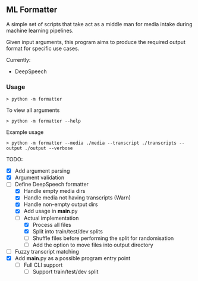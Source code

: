 ML Formatter
------------

A simple set of scripts that take act as a middle man for media 
intake during  machine learning pipelines. 

Given input arguments, this program aims to produce
the required output format for specific use cases. 

Currently:
 - DeepSpeech

### Usage

```shell
> python -m formatter
```

To view all arguments
```shell
> python -m formatter --help
```

Example usage
```shell
> python -m formatter --media ./media --transcript ./transcripts --output ./output --verbose
```

TODO:
 - [x] Add argument parsing
 - [x] Argument validation
 - [ ] Define DeepSpeech formatter
   - [x] Handle empty media dirs
   - [x] Handle media not having transcripts (Warn)
   - [x] Handle non-empty output dirs
   - [x] Add usage in __main__.py
   - [ ] Actual implementation
     - [x] Process all files
     - [x] Split into train/test/dev splits
     - [ ] Shuffle files before performing the split for randomisation 
     - [ ] Add the option to move files into output directory
 - [ ] Fuzzy transcript matching
 - [x] Add __main__.py as a possible program entry point
   - [ ] Full CLI support
     - [ ] Support train/test/dev split